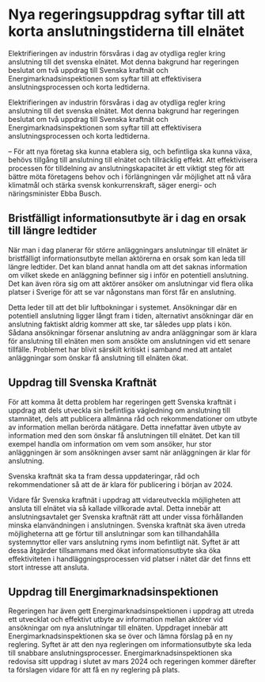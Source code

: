 # Nya regeringsuppdrag syftar till att korta anslutningstiderna till elnätet

Elektrifieringen av industrin försvåras i dag av otydliga regler kring anslutning till det svenska elnätet. Mot denna bakgrund har regeringen beslutat om två uppdrag till Svenska kraftnät och Energimarknadsinspektionen som syftar till att effektivisera anslutningsprocessen och korta ledtiderna.

Elektrifieringen av industrin försvåras i dag av otydliga regler kring anslutning till det svenska elnätet. Mot denna bakgrund har regeringen beslutat om två uppdrag till Svenska kraftnät och Energimarknadsinspektionen som syftar till att effektivisera anslutningsprocessen och korta ledtiderna.

– För att nya företag ska kunna etablera sig, och befintliga ska kunna växa, behövs tillgång till anslutning till elnätet och tillräcklig effekt. Att effektivisera processen för tilldelning av anslutningskapacitet är ett viktigt steg för att bättre möta företagens behov och i förlängningen vår möjlighet att nå våra klimatmål och stärka svensk konkurrenskraft, säger energi- och näringsminister Ebba Busch.

## Bristfälligt informationsutbyte är i dag en orsak till längre ledtider

När man i dag planerar för större anläggningars anslutningar till elnätet är bristfälligt informationsutbyte mellan aktörerna en orsak som kan leda till längre ledtider. Det kan bland annat handla om att det saknas information om vilket skede en anläggning befinner sig i inför en potentiell anslutning. Det kan även röra sig om att aktörer ansöker om anslutningar vid flera olika platser i Sverige för att se var någonstans man först får en anslutning.

Detta leder till att det blir luftbokningar i systemet. Ansökningar där en potentiell anslutning ligger långt fram i tiden, alternativt ansökningar där en anslutning faktiskt aldrig kommer att ske, tar således upp plats i kön. Sådana ansökningar försenar anslutning av andra anläggningar som är klara för anslutning till elnäten men som ansökte om anslutningen vid ett senare tillfälle. Problemet har blivit särskilt kritiskt i samband med att antalet anläggningar som önskar få anslutning till elnäten ökat.

## Uppdrag till Svenska Kraftnät

För att komma åt detta problem har regeringen gett Svenska kraftnät i uppdrag att dels utveckla sin befintliga vägledning om anslutning till stamnätet, dels att publicera allmänna råd och rekommendationer om utbyte av information mellan berörda nätägare. Detta innefattar även utbyte av information med den som önskar få anslutningen till elnätet. Det kan till exempel handla om information om vem som ansöker, hur stor anläggningen är som ansökningen avser samt när anläggningen är klar för anslutning.

Svenska kraftnät ska ta fram dessa uppdateringar, råd och rekommendationer så att de är klara för publicering i början av 2024.

Vidare får Svenska kraftnät i uppdrag att vidareutveckla möjligheten att ansluta till elnätet via så kallade villkorade avtal. Detta innebär att anslutningsavtalet ger Svenska kraftnät rätt att under vissa förhållanden minska elanvändningen i anslutningen. Svenska kraftnät ska även utreda möjligheterna att ge förtur till anslutningar som kan tillhandahålla systemnyttor eller vars anslutning ryms inom befintligt nät. Syftet är att dessa åtgärder tillsammans med ökat informationsutbyte ska öka effektiviteten i handläggningsprocessen vid platser i nätet där det finns ett stort intresse att ansluta.

## Uppdrag till Energimarknadsinspektionen

Regeringen har även gett Energimarknadsinspektionen i uppdrag att utreda ett utvecklat och effektivt utbyte av information mellan aktörer vid ansökningar om nya anslutningar till elnäten. Uppdraget innebär att Energimarknadsinspektionen ska se över och lämna förslag på en ny reglering. Syftet är att den nya regleringen om informationsutbyte ska leda till snabbare anslutningsprocesser. Energimarknadsinspektionen ska redovisa sitt uppdrag i slutet av mars 2024 och regeringen kommer därefter ta förslagen vidare för att få en ny reglering på plats.
